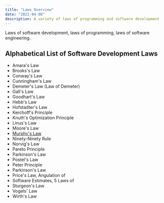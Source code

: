 ```yaml
---
title: "Laws Overview"
date: "2021-04-08"
description: A variety of laws of programming and software development.
---
```


Laws of software development, laws of programming, laws of software engineering.

## Alphabetical List of Software Development Laws

- Amara's Law
- Brooks's Law
- Conway's Law
- Cunningham's Law
- Demeter's Law (Law of Demeter)
- Gall's Law
- Goodhart's Law
- Hebb's Law
- Hofstadter's Law
- Kerchoff's Principle
- Knuth's Optimization Principle
- Linus's Law
- Moore's Law
- [Murphy's Law](/laws/murphys-law)
- Ninety-Ninety Rule
- Norvig's Law
- Pareto Principle
- Parkinson's Law
- Postel's Law
- Peter Principle
- Parkinson's Law
- Price's Law, Angulation of
- Software Estimates, 5 Laws of
- Sturgeon's Law
- Vogels' Law
- Wirth's Law
